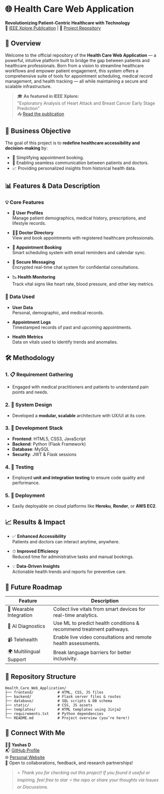 

# 🌐 Health Care Web Application  
**Revolutionizing Patient-Centric Healthcare with Technology**  
📄 [IEEE Xplore Publication](https://ieeexplore.ieee.org/document/10941411) | 📂 [Project Repository](https://github.com/Yashas14/Health_Care_Web_Application/tree/main)


## 🧠 Overview  

Welcome to the official repository of the **Health Care Web Application** — a powerful, intuitive platform built to bridge the gap between patients and healthcare professionals. Born from a vision to streamline healthcare workflows and empower patient engagement, this system offers a comprehensive suite of tools for appointment scheduling, medical record management, and health tracking — all while maintaining a secure and scalable infrastructure.

> 🎓 **As featured in IEEE Xplore:**  
> "Exploratory Analysis of Heart Attack and Breast Cancer Early Stage Prediction"  
> 📥 [Read the publication](https://ieeexplore.ieee.org/document/10941411)


## 🎯 Business Objective

The goal of this project is to **redefine healthcare accessibility and decision-making** by:
- 📅 Simplifying appointment booking.
- 💬 Enabling seamless communication between patients and doctors.
- 📈 Providing personalized insights from historical health data.


## 📊 Features & Data Description

### 💡 Core Features
- **👤 User Profiles**  
  Manage patient demographics, medical history, prescriptions, and lifestyle records.
  
- **👨‍⚕️ Doctor Directory**  
  View and book appointments with registered healthcare professionals.

- **📆 Appointment Booking**  
  Smart scheduling system with email reminders and calendar sync.

- **🔐 Secure Messaging**  
  Encrypted real-time chat system for confidential consultations.

- **📉 Health Monitoring**  
  Track vital signs like heart rate, blood pressure, and other key metrics.

### 📁 Data Used
- **User Data**  
  Personal, demographic, and medical records.

- **Appointment Logs**  
  Timestamped records of past and upcoming appointments.

- **Health Metrics**  
  Data on vitals used to identify trends and anomalies.


## 🛠️ Methodology

### 1. 📋 Requirement Gathering
- Engaged with medical practitioners and patients to understand pain points and needs.

### 2. 🧱 System Design
- Developed a **modular, scalable** architecture with UX/UI at its core.

### 3. 🔧 Development Stack
- **Frontend**: HTML5, CSS3, JavaScript  
- **Backend**: Python (Flask Framework)  
- **Database**: MySQL  
- **Security**: JWT & Flask sessions

### 4. 🧪 Testing
- Employed **unit and integration testing** to ensure code quality and performance.

### 5. 🚀 Deployment
- Easily deployable on cloud platforms like **Heroku**, **Render**, or **AWS EC2**.


## 📈 Results & Impact

- ✅ **Enhanced Accessibility**  
  Patients and doctors can interact anytime, anywhere.

- ⏱ **Improved Efficiency**  
  Reduced time for administrative tasks and manual bookings.

- 💡 **Data-Driven Insights**  
  Actionable health trends and reports for preventive care.



## 🔮 Future Roadmap

| Feature                  | Description                                                                 |
|--------------------------|-----------------------------------------------------------------------------|
| 📲 Wearable Integration   | Collect live vitals from smart devices for real-time analytics.             |
| 🧠 AI Diagnostics         | Use ML to predict health conditions & recommend treatment pathways.         |
| 📹 Telehealth             | Enable live video consultations and remote health assessments.             |
| 🌍 Multilingual Support   | Break language barriers for better inclusivity.                             |



## 📂 Repository Structure

```
Health_Care_Web_Application/
├── frontend/           # HTML, CSS, JS files
├── backend/            # Flask server files & routes
├── database/           # SQL scripts & DB schema
├── static/             # CSS, JS assets
├── templates/          # HTML templates using Jinja2
├── requirements.txt    # Python dependencies
└── README.md           # Project overview (you’re here!)
```


## 🤝 Connect With Me

**👨‍💻 Yashas D**  
📬 [GitHub Profile](https://github.com/Yashas14)  
🌐 [Personal Website](https://yashasd2004.wixsite.com/mysite)  
📩 Open to collaborations, feedback, and research partnerships!


> ⭐ *Thank you for checking out this project! If you found it useful or inspiring, feel free to star ⭐ the repo or share your thoughts via Issues or Discussions.*

